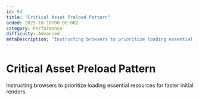 ```yaml
---
id: 94
title: "Critical Asset Preload Pattern"
added: 2025-10-10T00:00:00Z
category: Performance
difficulty: Advanced
metaDescription: "Instructing browsers to prioritize loading essential resources for faster initial renders."
---
```


# Critical Asset Preload Pattern

Instructing browsers to prioritize loading essential resources for faster initial renders.
